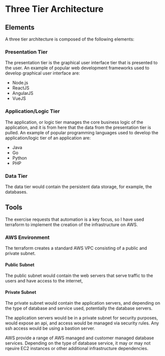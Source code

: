 # Three Tier Architecture

## Elements

A three tier architecture is composed of the following elements:

### Presentation Tier
The presentation tier is the graphical user interface tier that is presented to the user. 
An example of popular web development frameworks used to develop graphical user interface are:

- Node.js
- ReactJS
- AngularJS
- VueJS


### Application/Logic Tier
The application, or logic tier manages the core business logic of the application, and it is from here that the data from the presentation tier is pulled. 
An example of popular programming languages used to develop the application/logic tier of an application are:

- Java
- Go
- Python
- PHP

### Data Tier
The data tier would contain the persistent data storage, for example, the databases. 

## Tools
The exercise requests that automation is a key focus, so I have used terraform to implement the creation of the infrastructure on AWS.

### AWS Environment
The terraform creates a standard AWS VPC consisting of a public and private subnet. 

#### Public Subnet

The public subnet would contain the web servers that serve traffic to the users and have access to the internet,

#### Private Subnet
The private subnet would contain the application servers, and depending on the type of database and service used, potentially the database servers.

The application servers would be in a private subnet for security purposes, would expose an api, and access would be managed via security rules. Any ssh access would be using a bastion server.

AWS provide a range of AWS managed and customer managed database services. Depending on the type of database service, it may or may not rqeuire EC2 instances or other additional infrastructure dependencies.